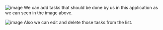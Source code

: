 ![image](https://github.com/user-attachments/assets/11481b78-8791-4e21-ade4-08cc8e83535d)
We can add tasks that should be done by us in this application as we can seen in the image above.

![image](https://github.com/user-attachments/assets/50f9d320-f0fc-4f1b-9497-aff41785e4a2)
Also we can edit and delete those tasks from the list.

